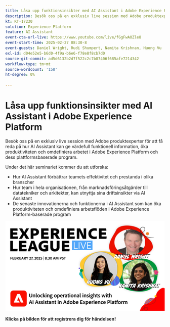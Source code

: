 ```yaml
---
title: Låsa upp funktionsinsikter med AI Assistant i Adobe Experience Platform
description: Besök oss på en exklusiv live session med Adobe produktexperter för att få reda på hur AI Assistant kan ge värdefull funktionell information, öka produktiviteten och omdefiniera arbetet i Adobe Experience Platform och dess plattformsbaserade program.
kt: KT-17230
solution: Experience Platform
feature: AI Assistant
event-cta-url-live: https://www.youtube.com/live/fGgFwAOZle8
event-start-time: 2025-02-27 08:30-8
event-guests: Daniel Wright, Rudi Shumpert, Namita Krishnan, Huong Vu
exl-id: d04e52e5-b6d0-4f9a-b6e6-f78e8f8cb7d0
source-git-commit: ad5d6132b2d7f522c2c7b87406f685afe7214342
workflow-type: tm+mt
source-wordcount: '158'
ht-degree: 0%

---
```


# Låsa upp funktionsinsikter med AI Assistant i Adobe Experience Platform

Besök oss på en exklusiv live session med Adobe produktexperter för att få reda på hur AI Assistant kan ge värdefull funktionell information, öka produktiviteten och omdefiniera arbetet i Adobe Experience Platform och dess plattformsbaserade program.

Under det här seminariet kommer du att utforska:

* Hur AI Assistant förbättrar teamets effektivitet och prestanda i olika branscher
* Hur team i hela organisationen, från marknadsföringsåtgärder till datatekniker och arkitekter, kan utnyttja sina driftsinsikter via AI Assistant
* De senaste innovationerna och funktionerna i AI Assistant som kan öka produktiviteten och omdefiniera arbetsflöden i Adobe Experience Platform-baserade program

[![ExL LIVE feb 27 2025](assets/WebBanner-Feb-27-2025.png)](https://engage.adobe.com/ExpLeagueLive-250227.html)

**Klicka på bilden för att registrera dig för händelsen!**
